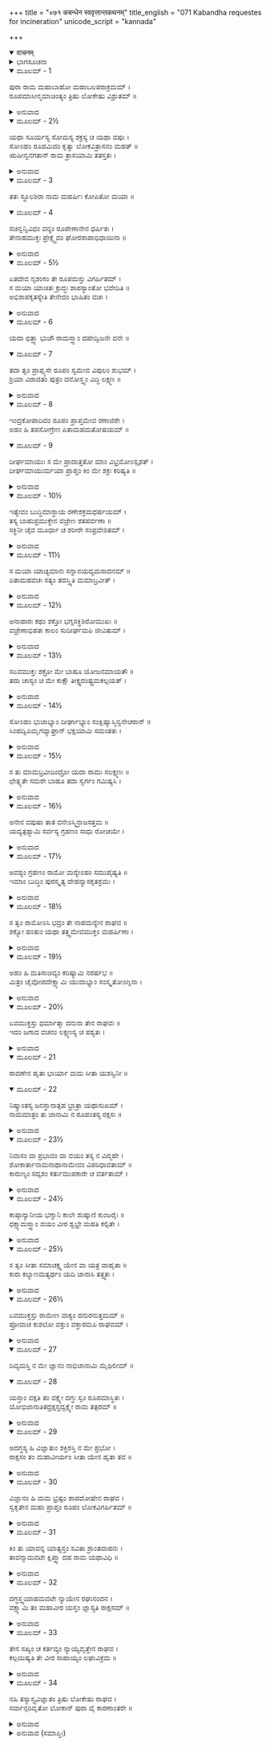+++
title = "०७१ कबन्धेन स्ववृत्तान्तकथनम्"
title_english = "071 Kabandha requestes for incineration"
unicode_script = "kannada"

+++
<details open><summary>वाचनम्</summary>

<div class="audioEmbed"  caption="श्रीराम-हरिसीताराममूर्ति-घनपाठिभ्यां वचनम्" src="https://archive.org/download/Ramayana-recitation-Sriram-harisItArAmamUrti-Ghanapaati-v2/Kanda_3/Kanda_3_ARK-071-Kabandhena_Swa_Vruththantha_Kathanam.mp3"></div>
</details>



<details><summary>ಭಾಗಸೂಚನಾ</summary>

ಕಬಂಧನ ಆತ್ಮಕಥೆ, ತನ್ನ ಶರೀರವನ್ನು ಸುಟ್ಟಬಳಿಕ ಸೀತೆಯ ವಿಷಯ ತಿಳಿಸುವುದಾಗಿ ಕಬಂಧನು ಆಶ್ವಾಸನೆಯನ್ನಿತ್ತದು
</details>

<details open><summary>ಮೂಲಮ್ - 1</summary>

ಪುರಾ ರಾಮ ಮಹಾಬಾಹೋ ಮಹಾಬಲಪರಾಕ್ರಮಮ್ ।  
ರೂಪಮಾಸೀನ್ಮಮಾಚಿಂತ್ಯಂ ತ್ರಿಷು ಲೋಕೇಷು ವಿಶ್ರುತಮ್ ॥
</details>

<details><summary>ಅನುವಾದ</summary>

ಮಹಾಬಾಹು ಶ್ರೀರಾಮನೇ! ಹಿಂದೆ ನನ್ನ ರೂಪವು ಮಹಾಬಲಪರಾಕ್ರಮದಿಂದ ಸಂಪನ್ನವಾಗಿದ್ದು, ಮೂರು ಲೋಕಗಳಲ್ಲಿಯೂ ವಿಖ್ಯಾತವಾಗಿತ್ತು.॥1॥
</details>

<details open><summary>ಮೂಲಮ್ - 2½</summary>

ಯಥಾ ಸೂರ್ಯಸ್ಯ ಸೋಮಸ್ಯ ಶಕ್ರಸ್ಯ ಚ ಯಥಾ ವಪುಃ ।  
ಸೋಽಹಂ ರೂಪಮಿದಂ ಕೃತ್ವಾ ಲೋಕವಿತ್ರಾಸನಂ ಮಹತ್ ॥  
ಋಷೀನ್ವನಗತಾನ್ ರಾಮ ತ್ರಾಸಯಾಮಿ ತತಸ್ತತಃ ।
</details>

<details><summary>ಅನುವಾದ</summary>

ಸೂರ್ಯ-ಚಂದ್ರ-ಇಂದ್ರನಂತೆ ನನ್ನ ಶರೀರ ತೇಜಸ್ವಿಯಾಗಿತ್ತು ಇಷ್ಟಾದರೂ ನಾನು ಜನರನ್ನು ಹೆದರಿಸುತ್ತಿರುವ ಈ ಅತ್ಯಂತ ಭಯಂಕರ ರಾಕ್ಷಸ ರೂಪವನ್ನು ಧರಿಸಿ ಅಲ್ಲಿ-ಇಲ್ಲಿ ತಿರುಗಾಡುತ್ತಾ ವನದಲ್ಲಿ ಇರುವ ಋಷಿಗಳನ್ನು ಭಯಭೀತರನ್ನಾಗಿಸುತ್ತಿದ್ದೆ.॥2॥
</details>

<details open><summary>ಮೂಲಮ್ - 3</summary>

ತತಃ ಸ್ಥೂಲಶಿರಾ ನಾಮ ಮಹರ್ಷಿಃ ಕೋಪಿತೋ ಮಯಾ ॥
</details>

<details open><summary>ಮೂಲಮ್ - 4</summary>

ಸಚಿನ್ವನ್ವಿವಿಧಂ ವನ್ಯಂ ರೂಪೇಣಾನೇನ ಧರ್ಷಿತಃ ।  
ತೇನಾಹಮುಕ್ತಃ ಪ್ರೇಕ್ಷ್ಯೈವಂ ಘೋರಶಾಪಾಭಿಧಾಯಿನಾ ॥
</details>

<details><summary>ಅನುವಾದ</summary>

ನನ್ನ ಈ ವರ್ತನೆಯಿಂದ ಒಂದು ದಿನ ನಾನು ಸ್ಥೂಲ ಶಿರಾ ಎಂಬ ಮಹರ್ಷಿಯನ್ನು ಸಿಟ್ಟಿಗೇಳಿಸಿದೆ. ಅವರು ನಾನಾ ಪ್ರಕಾರದ ಕಾಡಿನ ಫಲ-ಮೂಲಗಳನ್ನು ಸಂಗ್ರಹಿಸುತ್ತಿದ್ದರು, ಅಗಲೇ ನಾನು ಇದೇ ರಾಕ್ಷಸ ರೂಪದಿಂದ ಹೆದರಿಸಿದೆ. ಇಂತಹ ವಿಕಟರೂಪನೋಡಿ ಅವರು ನನಗೆ ಶಪಿಸುತ್ತಾ ಹೇಳಿದರು.॥3-4॥
</details>

<details open><summary>ಮೂಲಮ್ - 5½</summary>

ಏತದೇವ ನೃಶಂಸಂ ತೇ ರೂಪಮಸ್ತು ವಿಗರ್ಹಿತಮ್ ।  
ಸ ಮಯಾ ಯಾಚಿತಃ ಕ್ರುದ್ಧಃ ಶಾಪಸ್ಯಾಂತೋ ಭವೇದಿತಿ ॥  
ಅಭಿಶಾಪಕೃತಸ್ಯೇತಿ ತೇನೇದಂ ಭಾಷಿತಂ ವಚಃ ।
</details>

<details><summary>ಅನುವಾದ</summary>

ದುರಾತ್ಮನೇ! ಇಂದಿನಿಂದ ಎಂದೆಂದಿಗೂ ನಿನಗೆ ಇದೇ ಕ್ರೂರ, ನಿಂದಿತರೂಪ ಇರಲಿ, ಇದನ್ನು ಕೇಳಿ ನಾನು ಕುಪಿತರಾದ ಮಹರ್ಷಿಯಲ್ಲಿ ಪ್ರಾರ್ಥಿಸಿದೆ - ಪೂಜ್ಯರೇ! ಈ ತಿರಸ್ಕಾರ ಜನಿತ ಶಾಪದ ಅಂತ್ಯ ಯಾವಾಗ ಆಗಬಹುದು? ಆಗ ಅವರು ಹೀಗೆ ಹೇಳಿದರು.॥5½॥
</details>

<details open><summary>ಮೂಲಮ್ - 6</summary>

ಯದಾ ಛಿತ್ತ್ವಾ ಭುಜೌ ರಾಮಸ್ತ್ವಾಂ ದಹೇದ್ವಿಜನೇ ವನೇ ॥
</details>

<details open><summary>ಮೂಲಮ್ - 7</summary>

ತದಾ ತ್ವಂ ಪ್ರಾಪ್ಸ್ಯಸೇ ರೂಪಂ ಸ್ವಮೇವ ವಿಪುಲಂ ಶುಭಮ್ ।  
ಶ್ರಿಯಾ ವಿರಾಜಿತಂ ಪುತ್ರಂ ದನೋಸ್ತ್ವಂ ವಿದ್ಧಿ ಲಕ್ಷ್ಮಣ ॥
</details>

<details><summary>ಅನುವಾದ</summary>

ಶ್ರೀರಾಮ-ಲಕ್ಷ್ಮಣರು ನಿನ್ನ ಎರಡೂ ಭುಜಗಳನ್ನು ತುಂಡರಿಸಿ ನಿನ್ನನ್ನು ನಿರ್ಜನ ವನದಲ್ಲಿ ಸುಟ್ಟುಹಾಕಿದಾಗ ನೀನು ಪುನಃ ಅದೇ ಪರಮೋತ್ತಮ, ಸುಂದರ, ಶೋಭಾ ಸಂಪನ್ನ ರೂಪವು ಪ್ರಾಪ್ತವಾಗುವುದು. ಲಕ್ಷ್ಮಣ! ಈ ಪ್ರಕಾರ ನೀವು ನನ್ನನ್ನು ಒಬ್ಬ ದುರಾಚಾರಿ ದಾನವನೆಂದು ತಿಳಿಯಿರಿ.॥6-7॥
</details>

<details open><summary>ಮೂಲಮ್ - 8</summary>

ಇಂದ್ರಕೋಪಾದಿದಂ ರೂಪಂ ಪ್ರಾಪ್ತಮೇವ ರಣಾಜಿರೇ ।  
ಅಹಂ ಹಿ ತಪಸೋಗ್ರೇಣ ಪಿತಾಮಹಮತೋಷಯಮ್ ॥
</details>

<details open><summary>ಮೂಲಮ್ - 9</summary>

ದೀರ್ಘಮಾಯುಃ ಸ ಮೇ ಪ್ರಾದಾತ್ತತೋ ಮಾಂ ವಿಭ್ರಮೋಽಸ್ಪೃಶತ್ ।  
ದೀರ್ಘಮಾಯುರ್ಮಯಾ ಪ್ರಾಪ್ತಂ ಕಿಂ ಮೇ ಶಕ್ರಃ ಕರಿಷ್ಯತಿ ॥
</details>

<details><summary>ಅನುವಾದ</summary>

ನನ್ನ ಇಂತಹ ರೂಪವು ಸಮರಾಂಗಣದಲ್ಲಿ ಇಂದ್ರನ ಕೋಪದಿಂದ ಉಂಟಾಯಿತು. ನಾನು ಹಿಂದೆ ರಾಕ್ಷಸನಾದ ಬಳಿಕ ಘೋರ ತಪಸ್ಸು ಮಾಡಿ ಪಿತಾಮಹ ಬ್ರಹ್ಮದೇವರನ್ನು ಸಂತುಷ್ಟ ಗೊಳಿಸಿದೆ. ದೀರ್ಜೀವಿಯಾಗುವ ವರವನ್ನು ಪಡೆದೆ. ಇದರಿಂದ ನನ್ನ ಬುದ್ಧಿಯಲ್ಲಿ-ನನಗಾದರೋ ದೀರ್ಕಾಲದ ಆಯುಸ್ಸು ದೊರಕಿದೆ, ಮತ್ತೆ ಇಂದ್ರನು ನನಗೇನು ಮಾಡಬಲ್ಲನು? ಎಂಬ ಭ್ರಮೆ ಅಥವಾ ಅಹಂಕಾರ ಉಂಟಾಯಿತು.॥8-9॥
</details>

<details open><summary>ಮೂಲಮ್ - 10½</summary>

ಇತ್ಯೇವಂ ಬುದ್ಧಿಮಾಸ್ಥಾಯ ರಣೇಶಕ್ರಮಧರ್ಷಯಮ್ ।  
ತಸ್ಯ ಬಾಹುಪ್ರಮುಕ್ತೇನ ವಜ್ರೇಣ ಶತಪರ್ವಣಾ ॥  
ಸಕ್ಥಿನೀ ಚೈವ ಮೂರ್ಧಾ ಚ ಶರೀರೇ ಸಂಪ್ರವೇಶಿತಮ್ ।
</details>

<details><summary>ಅನುವಾದ</summary>

ಇಂತಹ ವಿಚಾರವನ್ನು ಆಶ್ರಯಿಸಿ ಒಂದು ದಿನ ನಾನು ದೇವೇಂದ್ರನ ಮೇಲೆ ಆಕ್ರಮಣ ಮಾಡಿದೆ. ಆಗ ಇಂದ್ರನು ನನ್ನ ಮೇಲೆ ನೂರು ಅರೆಗಳುಳ್ಳ ವಜ್ರದಿಂದ ಪ್ರಹಾರ ಮಾಡಿದನು. ಅವನು ಬಿಟ್ಟಿರುವ ವಜ್ರದಿಂದ ನನ್ನ ತೊಡೆ ಮತ್ತು ಮಸ್ತಕ ನನ್ನ ಶರೀರದೊಳಗೆ ಸೇರಿಕೊಂಡಿತು.॥10½॥
</details>

<details open><summary>ಮೂಲಮ್ - 11½</summary>

ಸ ಮಯಾ ಯಾಚ್ಯಮಾನಃ ಸನ್ನಾನಯದ್ಯಮಸಾದನಮ್ ॥  
ಪಿತಾಮಹವಚಃ ಸತ್ಯಂ ತದಸ್ತ್ವಿತಿ ಮಮಾಬ್ರವೀತ್ ।
</details>

<details><summary>ಅನುವಾದ</summary>

ನಾನು ಬಹಳ ಪ್ರಾರ್ಥಿಸಿದ್ದರಿಂದ ಅವನು ನನ್ನನ್ನು ಯಮ ಲೋಕಕ್ಕೆ ಕಳಿಸಲಿಲ್ಲ. ಮತ್ತು ಹೇಳಿದನು - ಪಿತಾಮಹ ಬ್ರಹ್ಮದೇವರು ನಿನಗೆ ದೀರ್ಘ ಜೀವಿಯಾಗಲು ಕೊಟ್ಟ ವರ ಸತ್ಯವಾಗಲಿ.॥11½॥
</details>

<details open><summary>ಮೂಲಮ್ - 12½</summary>

ಅನಾಹಾರಃ ಕಥಂ ಶಕ್ತೋ ಭಗ್ನಸಕ್ಥಿಶಿರೋಮುಖಃ ॥  
ವಜ್ರೇಣಾಭಿಹತಃ ಕಾಲಂ ಸುದೀರ್ಘಮಪಿ ಜೀವಿತುಮ್ ।
</details>

<details><summary>ಅನುವಾದ</summary>

ಆಗ ನಾನು ಕೇಳಿದೆ - ದೇವರಾಜನೇ! ನೀನು ನಿನ್ನ ವಜ್ರದಿಂದ ನನ್ನ ತೊಡೆ, ಮಸ್ತಕ, ಮುಖ ಎಲ್ಲವನ್ನು ಭಗ್ನಗೊಳಿಸಿದೆ. ಈಗ ನಾನು ಆಹಾರವನ್ನು ಹೇಗೆ ಗ್ರಹಣ ಮಾಡಲಿ? ನಿರಾಹಾರಿಯಾಗಿ ದೀರ್ಘ ಕಾಲದವರೆಗೆ ಹೇಗೆ ಬದುಕಿರಲಿ.॥12½॥
</details>

<details open><summary>ಮೂಲಮ್ - 13½</summary>

ಸಏವಮುಕ್ತಃ ಶಕ್ರೋ ಮೇ ಬಾಹೂ ಯೋಜನಮಾಯತೌ ॥  
ತದಾ ಚಾಸ್ಯಂ ಚ ಮೇ ಕುಕ್ಷೌ ತೀಕ್ಷ್ಣದಂಷ್ಟ್ರಮಕಲ್ಪಯತ್ ।
</details>

<details><summary>ಅನುವಾದ</summary>

ನಾನು ಹೀಗೆ ಹೇಳಿದಾಗ ಇಂದ್ರನು ನನ್ನ ಭುಜಗಳನ್ನು ಒಂದೊಂದು ಯೋಜನ ಉದ್ದವಾಗಿಸಿದನು. ಹಾಗೂ ಕೂಡಲೇ ನನ್ನ ಹೊಟ್ಟೆಯಲ್ಲಿ ತೀಕ್ಷ್ಣ ಕೊರೆದಾಡಿಗಳುಳ್ಳ ಒಂದು ಮುಖವನ್ನು ಮಾಡಿದನು.॥13½॥
</details>

<details open><summary>ಮೂಲಮ್ - 14½</summary>

ಸೋಽಹಂ ಭುಜಾಭ್ಯಾಂ ದೀರ್ಘಾಭ್ಯಾಂ ಸಂಕ್ಷಿಷ್ಯಾಸ್ಮಿನ್ವನೇಚರಾನ್ ॥  
ಸಿಂಹದ್ವಿಪಿಮೃಗವ್ಯಾಘ್ರಾನ್ ಭಕ್ಷಯಾಮಿ ಸಮಂತತಃ ।
</details>

<details><summary>ಅನುವಾದ</summary>

ಈ ಪ್ರಕಾರ ನಾನು ವಿಶಾಲ ಭುಜಗಳಿಂದ ಕಾಡಿನಲ್ಲಿರುವ ಸಿಂಹ, ಜಿಂಕೆ, ಚಿರತೆ, ಹುಲಿ ಮುಂತಾದ ಪ್ರಾಣಿಗಳನ್ನು ಎಲ್ಲೆಡೆಗಳಿಂದ ಬಾಚಿಕೊಂಡು ತಿನ್ನುತ್ತಿದ್ದೆ.॥14½॥
</details>

<details open><summary>ಮೂಲಮ್ - 15½</summary>

ಸ ತು ಮಾಮಬ್ರವೀದಿಂದ್ರೋ ಯದಾ ರಾಮಃ ಸಲಕ್ಷ್ಮಣಃ ॥  
ಛೇತ್ಸ್ಯತೇ ಸಮರೇ ಬಾಹೂ ತದಾ ಸ್ವರ್ಗಂ ಗಮಿಷ್ಯಸಿ ।
</details>

<details><summary>ಅನುವಾದ</summary>

ಲಕ್ಷ್ಮಣ ಸಹಿತ ಶ್ರೀರಾಮನು ನಿನ್ನ ಭುಜಗಳನ್ನು ಕತ್ತರಿಸಿದಾಗ ನೀನು ಸ್ವರ್ಗಕ್ಕೆ ಹೋಗುವೆ ಎಂದು ಇಂದ್ರನು ಹೇಳಿದ್ದನು.॥15½॥
</details>

<details open><summary>ಮೂಲಮ್ - 16½</summary>

ಅನೇನ ವಪುಷಾ ತಾತ ವನೇಽಸ್ಮಿನ್ರಾಜಸತ್ತಮ ॥  
ಯದ್ಯತ್ಪಶ್ಯಾಮಿ ಸರ್ವಸ್ಯ ಗ್ರಹಣಂ ಸಾಧು ರೋಚಯೇ ।
</details>

<details><summary>ಅನುವಾದ</summary>

ಅಯ್ಯಾ! ರಾಜಶಿರೋಮಣಿಯೇ! ಈ ಶರೀರದಿಂದ ಈ ವನದೊಳಗೆ ನಾನು ಯಾವ - ಯಾವ ವಸ್ತುಗಳನ್ನು ನೋಡುತ್ತೇನೆಯೋ ಅದೆಲ್ಲವನ್ನು ಗ್ರಹಿಸುವುದು ನನಗೆ ಒಳ್ಳೆದೆನಿಸುತ್ತದೆ.॥16½॥
</details>

<details open><summary>ಮೂಲಮ್ - 17½</summary>

ಅವಶ್ಯಂ ಗ್ರಹಣಂ ರಾಮೋ ಮನ್ಯೇಽಹಂ ಸಮುಪೈಷ್ಯತಿ ॥  
ಇಮಾಂ ಬುದ್ಧಿಂ ಪುರಸ್ಕೃತ್ಯ ದೇಹನ್ಯಾಸಕೃತಶ್ರಮಃ ।
</details>

<details><summary>ಅನುವಾದ</summary>

ಇಂದ್ರ ಮತ್ತು ಮುನಿಯು ಹೇಳಿದಂತೆ ಒಂದಲ್ಲ, ಒಂದು ದಿನ ಶ್ರೀರಾಮನು ನನ್ನ ಹಿಡಿತದಲ್ಲಿ ಸಿಗಬಹುದು ಎಂಬ ವಿಶ್ವಾಸ ನನಗಿತ್ತು. ಇದೇ ವಿಚಾರದಿಂದ ನಾನು ಈ ಶರೀರವನ್ನು ತ್ಯಜಿಸಲು ಪ್ರಯತ್ನಶೀಲನಾಗಿದ್ದೆ.॥17½॥
</details>

<details open><summary>ಮೂಲಮ್ - 18½</summary>

ಸ ತ್ವಂ ರಾಮೋಽಸಿ ಭದ್ರಂ ತೇ ನಾಹಮನ್ಯೇನ ರಾಘವ ॥  
ಶಕ್ಯೋ ಹಂತುಂ ಯಥಾ ತತ್ತ್ವಮೇವಮುಕ್ತಂ ಮಹರ್ಷಿಣಾ ।
</details>

<details><summary>ಅನುವಾದ</summary>

ರಘುನಂದನ! ಅವಶ್ಯವಾಗಿ ನೀನೇ ರಾಮನಾಗಿರುವೆ. ನಿನಗೆ ಮಂಗಳವಾಗಲಿ, ನಾನು ನಿನ್ನನ್ನಲ್ಲದೆ ಬೇರೆ ಯಾರಿಂದಲೂ ಸಾಯಲು ಸಾಧ್ಯವಿರಲಿಲ್ಲ. ಈ ಮಾತನ್ನು ಋಷಿಗಳು ಸರಿಯಾಗಿ ಹೇಳಿದ್ದರು.॥18½॥
</details>

<details open><summary>ಮೂಲಮ್ - 19½</summary>

ಅಹಂ ಹಿ ಮತಿಸಾಚಿವ್ಯಂ ಕರಿಷ್ಯಾಮಿ ನರರ್ಷಭ ॥  
ಮಿತ್ರಂ ಚೈವೋಪದೇಕ್ಷ್ಯಾಮಿ ಯುವಾಭ್ಯಾಂ ಸಂಸ್ಕೃತೋಽಗ್ನಿನಾ ।
</details>

<details><summary>ಅನುವಾದ</summary>

ನರಶ್ರೇಷ್ಠನೇ! ನೀವಿಬ್ಬರೂ ಅಗ್ನಿಯಿಂದ ನನ್ನನ್ನು ಸುಟ್ಟುಬಿಟ್ಟಾಗ ನಾನು ನಿಮಗೆ ಬೌದ್ಧಿಕ ಸಹಾಯ ಮಾಡುವೆನು. ನಿಮ್ಮಬ್ಬರಿಗೆ ಓರ್ವ ಒಳ್ಳೆಯ ಮಿತ್ರನ ಇರವನ್ನು ತಿಳಿಸುವೆನು.॥19½॥
</details>

<details open><summary>ಮೂಲಮ್ - 20½</summary>

ಏವಮುಕ್ತಸ್ತು ಧರ್ಮಾತ್ಮಾ ದನುನಾ ತೇನ ರಾಘವಃ ॥  
ಇದಂ ಜಗಾದ ವಚನಂ ಲಕ್ಷ್ಮಣಸ್ಯ ಚ ಪಶ್ಯತಃ ।
</details>

<details><summary>ಅನುವಾದ</summary>

ಆ ದಾನವನು ಹೀಗೆ ಹೇಳಿದಾಗ ಧರ್ಮಾತ್ಮಾ ಶ್ರೀರಾಮಚಂದ್ರನು ಲಕ್ಷ್ಮಣನ ಮುಂದೆ ಹೀಗೆ ನುಡಿದನು.॥20½॥
</details>

<details open><summary>ಮೂಲಮ್ - 21</summary>

ರಾವಣೇನ ಹೃತಾ ಭಾರ್ಯಾ ಮಮ ಸೀತಾ ಯಶಸ್ವಿನೀ ॥
</details>

<details open><summary>ಮೂಲಮ್ - 22</summary>

ನಿಷ್ಕ್ರಾಂತಸ್ಯ ಜನಸ್ಥಾನಾತ್ಸಹ ಭ್ರಾತ್ರಾ ಯಥಾಸುಖಮ್ ।  
ನಾಮಮಾತ್ರಂ ತು ಜಾನಾಮಿ ನ ರೂಪಂತಸ್ಯ ರಕ್ಷಸಃ ॥
</details>

<details><summary>ಅನುವಾದ</summary>

ಕಬಂಧನೇ! ನನ್ನ ಯಶಸ್ವಿನೀ ಭಾರ್ಯೆ ಸೀತೆಯನ್ನು ರಾವಣನು ಕದ್ದುಕೊಂಡು ಹೋಗಿರುವನು. ಆಗ ನಾನು ನನ್ನ ತಮ್ಮ ಲಕ್ಷ್ಮಣನೊಂದಿಗೆ ಜನಸ್ಥಾನದಿಂದ ಹೊರಗೆ ಹೋಗಿದ್ದೆನು. ನಾನು ಆ ರಾಕ್ಷಸನ ಹೆಸರು ಮಾತ್ರ ತಿಳಿದಿದ್ದೇನೆ. ಅವನ ಬೇರೆ ಯಾವ ಪರಿಚಯವೂ ಇಲ್ಲ.॥21-22॥
</details>

<details open><summary>ಮೂಲಮ್ - 23½</summary>

ನಿವಾಸಂ ವಾ ಪ್ರಭಾವಂ ವಾ ವಯಂ ತಸ್ಯ ನ ವಿದ್ಮಹೇ ।  
ಶೋಕಾರ್ತಾನಾಮನಾಥಾನಾಮೇವಂ ವಿಪರಿಧಾವತಾಮ್ ॥  
ಕಾರುಣ್ಯಂ ಸದೃಶಂ ಕರ್ತುಮುಪಕಾರೇ ಚ ವರ್ತತಾಮ್ ।
</details>

<details><summary>ಅನುವಾದ</summary>

ಅವನು ಎಲ್ಲಿ ಇರುತ್ತಾನೆ, ಅವನ ಪ್ರಭಾವ ಎಂತಹದು? ಇದ್ಯಾವುದೂ ನಮಗೆ ತಿಳಿಯದು. ಈಗ ಸೀತೆಯ ಶೋಕ ನಮಗೆ ತುಂಬಾ ಪೀಡಿಸುತ್ತಿದೆ. ನಾವು ಅಸಹಾಯಕರಾಗಿ ಈ ರೀತಿ ಎಲ್ಲೆಡೆ ಓಡುತ್ತಾ ಇರುತ್ತೇವೆ. ನೀನು ನಮ್ಮ ಮೇಲೆ ಕರುಣೆ ತೋರಿ ಈ ವಿಷಯದಲ್ಲಿ ನಮಗೆ ಏನಾದೂ ಉಪಕಾರ ಮಾಡು.॥23½॥
</details>

<details open><summary>ಮೂಲಮ್ - 24½</summary>

ಕಾಷ್ಠಾನ್ಯಾನೀಯ ಭಗ್ನಾನಿ ಕಾಲೇ ಶುಷ್ಕಾಣಿ ಕುಂಜರೈಃ ॥  
ಧಕ್ಷ್ಯಾಮಸ್ತ್ವಾಂ ವಯಂ ವೀರ ಶ್ವಭ್ರೇ ಮಹತಿ ಕಲ್ಪಿತೇ ।
</details>

<details><summary>ಅನುವಾದ</summary>

ವೀರನೇ! ಮತ್ತೆ ನಾವು ಆನೆಗಳು ಮುರಿದು ಹಾಕಿದ ಒಣ ಕಟ್ಟಿಗೆ ತಂದು ನಾವೇ ಒಂದು ದೊಡ್ಡ ಹೊಂಡ ಅಗೆದು ಅದರಲ್ಲಿ ನಿನ್ನ ಶರೀರವನ್ನು ಇಟ್ಟು ಸುಡುವೆವು.॥24½॥
</details>

<details open><summary>ಮೂಲಮ್ - 25½</summary>

ಸ ತ್ವಂ ಸೀತಾ ಸಮಾಚಕ್ಷ್ವ ಯೇನ ವಾ ಯತ್ರ ವಾಹೃತಾ ॥  
ಕುರು ಕಲ್ಯಾಣಮತ್ಯರ್ಥಂ ಯದಿ ಜಾನಾಸಿ ತತ್ತ್ವತಃ ।
</details>

<details><summary>ಅನುವಾದ</summary>

ಆದ್ದರಿಂದ ಈಗ ನೀನು ನಮಗೆ ಸೀತೆಯು ಎಲ್ಲಿರುವಳೆಂದು ತಿಳಿಸು. ಆಕೆಯನ್ನು ಯಾರು ಕದ್ದುಕೊಂಡು ಹೋದರು? ನೀನು ತಿಳಿದಂತೆ ಸರಿಯಾಗಿ ಸೀತೆಯ ಸಮಾಚಾರ ತಿಳಿಸಿ ನಮಗೆ ಅತ್ಯಂತ ಶ್ರೇಯಸ್ಸನ್ನುಂಟು ಮಾಡು.॥25½॥
</details>

<details open><summary>ಮೂಲಮ್ - 26½</summary>

ಏವಮುಕ್ತಸ್ತು ರಾಮೇಣ ವಾಕ್ಯಂ ದನುರನುತ್ತಮಮ್ ॥  
ಪ್ರೋವಾಚ ಕುಶಲೋ ವಕ್ತುಂ ವಕ್ತಾರಮಪಿ ರಾಘವಮ್ ।
</details>

<details><summary>ಅನುವಾದ</summary>

ಶ್ರೀರಾಮಚಂದ್ರನು ಹೀಗೆ ಹೇಳಿದಾಗ ಮಾತುಕತೆಯಲ್ಲಿ ಕುಶಲನಾದ ಆ ದಾನವನು ಪ್ರವಚನಪಟು ರಘುನಾಥನಲ್ಲಿ ಈ ಪರಮೋತ್ತಮ ಮಾತನ್ನು ಹೇಳಿದನು.॥26½॥
</details>

<details open><summary>ಮೂಲಮ್ - 27</summary>

ದಿವ್ಯಮಸ್ತಿ ನ ಮೇ ಜ್ಞಾನಂ ನಾಭಿಜಾನಾಮಿ ಮೈಥಿಲೀಮ್ ॥
</details>

<details open><summary>ಮೂಲಮ್ - 28</summary>

ಯಸ್ತಾಂ ವಕ್ಷತಿ ತಂ ವಕ್ಷ್ಯೇ ದಗ್ಧಃ ಸ್ವಂ ರೂಪಮಾಸ್ಥಿತಃ ।  
ಯೋಭಿಜಾನಾತಿತದ್ರಕ್ಷಸ್ತದ್ವಕ್ಷ್ಯೇ ರಾಮ ತತ್ಪರಮ್ ॥
</details>

<details><summary>ಅನುವಾದ</summary>

ಶ್ರೀರಾಮ! ಈಗ ನನಗೆ ದಿವ್ಯಜ್ಞಾನವಿಲ್ಲ, ಆದ್ದರಿಂದ ಮೈಥಿಲಿಯ ಕುರಿತು ನಾನೂ ತಿಳಿದಿಲ್ಲ. ನನ್ನ ಈ ಶರೀರವು ಸುಟ್ಟು ಹೋದಾಗ ನಾನು ನನ್ನ ಹಿಂದಿನ ಸ್ವರೂಪವನ್ನು ಪಡೆದು, ಸೀತೆಯ ವಿಷಯದಲ್ಲಿ ನಿನಗೆ ಏನಾದರೂ ಹೇಳಬಲ್ಲೆ ಹಾಗೂ ಆ ರಾಕ್ಷಸೋತ್ತಮನನ್ನೂ ತಿಳಿದಂತಹ ಓರ್ವ ಪುರುಷನ ಪರಿಚಯ ಹೇಳುವೆನು.॥27-28॥
</details>

<details open><summary>ಮೂಲಮ್ - 29</summary>

ಅದಗ್ಧಸ್ಯ ಹಿ ವಿಜ್ಞಾತುಂ ಶಕ್ತಿರಸ್ತಿ ನ ಮೇ ಪ್ರಭೋ ।  
ರಾಕ್ಷಸಂ ತಂ ಮಹಾವೀರ್ಯಂ ಸೀತಾ ಯೇನ ಹೃತಾ ತವ ॥
</details>

<details><summary>ಅನುವಾದ</summary>

ಪ್ರಭೋ! ನನ್ನ ಈ ಶರೀರದ ದಹನವಾಗುವವರೆಗೆ ನಿನ್ನ ಸೀತೆಯನ್ನು ಅಪಹರಿಸಿರುವ ಆ ಮಹಾಪರಾಕ್ರಮಿ ರಾಕ್ಷಸನು ಯಾರು ಎಂಬುದನ್ನು ತಿಳಿಯುವ ಶಕ್ತಿಯು ನನ್ನನ್ನಲ್ಲಿ ಬರಲಾರದು.॥29॥
</details>

<details open><summary>ಮೂಲಮ್ - 30</summary>

ವಿಜ್ಞಾನಂ ಹಿ ಮಮ ಭ್ರಷ್ಟಂ ಶಾಪದೋಷೇನ ರಾಘವ ।  
ಸ್ವಕೃತೇನ ಮಹಾ ಪ್ರಾಪ್ತಂ ರೂಪಂ ಲೋಕವಿಗರ್ಹಿತಮ್ ॥
</details>

<details><summary>ಅನುವಾದ</summary>

ರಘುನಂದನ! ಶಾಪದೋಷದಿಂದಾಗಿ ನನ್ನ ಮಹಾವಿಜ್ಞಾನ ನಾಶವಾಗಿದೆ. ನನ್ನ ಕುಕತ್ಯದಿಂದಲೇ ನನಗೆ ಈ ಲೋಕನಿಂದಿತ ರೂಪ ಪ್ರಾಪ್ತವಾಗಿದೆ.॥30॥
</details>

<details open><summary>ಮೂಲಮ್ - 31</summary>

ಕಿಂ ತು ಯಾವನ್ನ ಯಾತ್ಯಸ್ತಂ ಸವಿತಾ ಶ್ರಾಂತವಾಹನಃ ।  
ತಾವನ್ಮಾಮವಟೇ ಕ್ಷಿಪ್ತ್ವಾ ದಹ ರಾಮ ಯಥಾವಿಧಿ ॥
</details>

<details><summary>ಅನುವಾದ</summary>

ಆದರೆ ಶ್ರೀರಾಮಾ! ಸೂರ್ಯನು ಅಸ್ತಾಚಲಕ್ಕೆ ಹೋಗುವ ಮೊದಲೇ ನನ್ನನ್ನು ಹೊಂಡದಲ್ಲಿ ಹಾಕಿ ಶಾಸ್ತ್ರೀಯ ವಿಧಿಯಿಂದ ನನ್ನ ದಹನ ಸಂಸ್ಕಾರ ಮಾಡಿಬಿಡು.॥31॥
</details>

<details open><summary>ಮೂಲಮ್ - 32</summary>

ದಗ್ಧಸ್ತ್ವಯಾಹಮವಟೇ ನ್ಯಾಯೇನ ರಘುನಂದನ ।  
ವಕ್ಷ್ಯಾಮಿ ತಂ ಮಹಾವೀರ ಯಸ್ತಂ ಜ್ಞಾಸ್ಯತಿ ರಾಕ್ಷಸಮ್ ॥
</details>

<details><summary>ಅನುವಾದ</summary>

ಮಹಾವೀರ ರಘುನಂದನ! ವಿಧಿವತ್ತಾಗಿ ನಿನ್ನಿಂದ ನನ್ನ ಶರೀರದ ದಹನವಾದಾಗ ಆ ರಾಕ್ಷಸನನ್ನು ಬಲ್ಲಂತಹ ಒಬ್ಬ ಮಹಾಪುರುಷನ ಪರಿಚಯ ನಿನಗೆ ಹೇಳುವೆನು.॥32॥
</details>

<details open><summary>ಮೂಲಮ್ - 33</summary>

ತೇನ ಸಖ್ಯಂ ಚ ಕರ್ತವ್ಯಂ ನ್ಯಾಯ್ಯವೃತ್ತೇನ ರಾಘವ ।  
ಕಲ್ಪಯಿಷ್ಯತಿ ತೇ ವೀರ ಸಾಹಾಯ್ಯಂ ಲಘುವಿಕ್ರಮ ॥
</details>

<details><summary>ಅನುವಾದ</summary>

ಶೀಘ್ರವಾಗಿ ಪರಾಕ್ರಮ ಪ್ರಕಟಿಸುವ ವೀರ ರಘುನಾಥನೇ! ನ್ಯಾಯೋಚಿತ ಆಚಾರವುಳ್ಳ ಆ ಮಹಾಪುರುಷನೊಂದಿಗೆ ನೀನು ಮಿತ್ರತೆಯನ್ನು ಮಾಡಿಕೊಳ್ಳಬೇಕು. ಅವನು ನಿನಗೆ ಸಹಾಯ ಮಾಡುವನು.॥33॥
</details>

<details open><summary>ಮೂಲಮ್ - 34</summary>

ನಹಿ ತಸ್ಯಾಸ್ತ್ಯವಿಜ್ಞಾತಂ ತ್ರಿಷು ಲೋಕೇಷು ರಾಘವ ।  
ಸರ್ವಾನ್ಪರಿವೃತೋ ಲೋಕಾನ್ ಪುರಾ ವೈ ಕಾರಣಾಂತರೇ ॥
</details>

<details><summary>ಅನುವಾದ</summary>

ರಘುನಂದನ! ಅವನಿಗೆ ಮೂರು ಲೋಕಗಳಲ್ಲಿ ತಿಳಿಯದಿರುವುದು ಯಾವುದೂ ಇಲ್ಲ; ಏಕೆಂದರೆ ಯಾವುದೋ ಕಾರಣದಿಂದ ಅವನು ಮೊದಲು ಎಲ್ಲ ಲೋಕಗಳಲ್ಲಿ ಸುತ್ತಾಡಿರುನು.॥34॥
</details>

<details><summary>ಅನುವಾದ (ಸಮಾಪ್ತಿಃ)</summary>

ಶ್ರೀ ವಾಲ್ಮೀಕಿವಿರಚಿತ ಆರ್ಷರಾಮಾಯಣ ಆದಿಕಾವ್ಯದ ಅರಣ್ಯಕಾಂಡದಲ್ಲಿ ಎಪ್ಪತ್ತೊಂದನೆಯ ಸರ್ಗ ಸಂಪೂರ್ಣವಾಯಿತು.॥71॥
</details>

